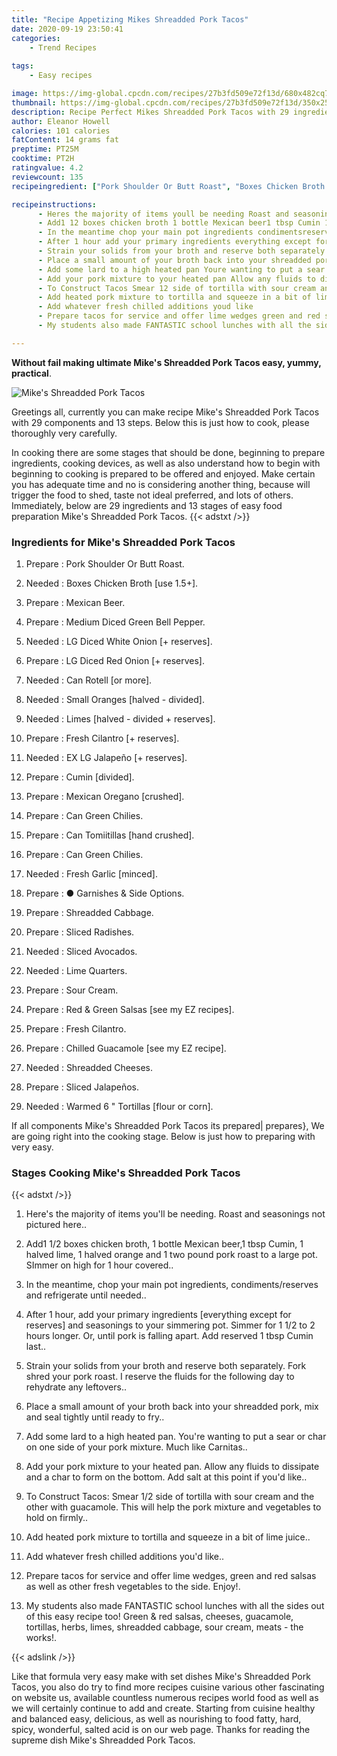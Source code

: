 ```yaml
---
title: "Recipe Appetizing Mikes Shreadded Pork Tacos"
date: 2020-09-19 23:50:41
categories:
    - Trend Recipes
    
tags:
    - Easy recipes

image: https://img-global.cpcdn.com/recipes/27b3fd509e72f13d/680x482cq70/mikes-shreadded-pork-tacos-recipe-main-photo.jpg
thumbnail: https://img-global.cpcdn.com/recipes/27b3fd509e72f13d/350x250cq70/mikes-shreadded-pork-tacos-recipe-main-photo.jpg
description: Recipe Perfect Mikes Shreadded Pork Tacos with 29 ingredients and 13 stages of easy cooking.
author: Eleanor Howell
calories: 101 calories
fatContent: 14 grams fat
preptime: PT25M
cooktime: PT2H
ratingvalue: 4.2
reviewcount: 135
recipeingredient: ["Pork Shoulder Or Butt Roast", "Boxes Chicken Broth use 15", "Mexican Beer", "Medium Diced Green Bell Pepper", "LG Diced White Onion  reserves", "LG Diced Red Onion  reserves", "Can Rotell or more", "Small Oranges halved  divided", "Limes halved  divided  reserves", "Fresh Cilantro  reserves", "EX LG Jalapeo  reserves", "Cumin divided", "Mexican Oregano crushed", "Can Green Chilies", "Can Tomiitillas hand crushed", "Can Green Chilies", "Fresh Garlic minced", " Garnishes  Side Options", "Shreadded Cabbage", "Sliced Radishes", "Sliced Avocados", "Lime Quarters", "Sour Cream", "Red  Green Salsas see my EZ recipes", "Fresh Cilantro", "Chilled Guacamole see my EZ recipe", "Shreadded Cheeses", "Sliced Jalapeos", "Warmed 6  Tortillas flour or corn"]

recipeinstructions: 
      - Heres the majority of items youll be needing Roast and seasonings not pictured here 
      - Add1 12 boxes chicken broth 1 bottle Mexican beer1 tbsp Cumin 1 halved lime 1 halved orange and 1 two pound pork roast to a large pot SImmer on high for 1 hour covered 
      - In the meantime chop your main pot ingredients condimentsreserves and refrigerate until needed 
      - After 1 hour add your primary ingredients everything except for reserves and seasonings to your simmering pot Simmer for 1 12 to 2 hours longer Or until pork is falling apart Add reserved 1 tbsp Cumin last 
      - Strain your solids from your broth and reserve both separately Fork shred your pork roast I reserve the fluids for the following day to rehydrate any leftovers 
      - Place a small amount of your broth back into your shreadded pork mix and seal tightly until ready to fry 
      - Add some lard to a high heated pan Youre wanting to put a sear or char on one side of your pork mixture Much like Carnitas 
      - Add your pork mixture to your heated pan Allow any fluids to dissipate and a char to form on the bottom Add salt at this point if youd like 
      - To Construct Tacos Smear 12 side of tortilla with sour cream and the other with guacamole This will help the pork mixture and vegetables to hold on firmly 
      - Add heated pork mixture to tortilla and squeeze in a bit of lime juice 
      - Add whatever fresh chilled additions youd like 
      - Prepare tacos for service and offer lime wedges green and red salsas as well as other fresh vegetables to the side Enjoy 
      - My students also made FANTASTIC school lunches with all the sides out of this easy recipe too Green  red salsas cheeses guacamole tortillas herbs limes shreadded cabbage sour cream meats  the works

---
```




**Without fail making ultimate Mike&#39;s Shreadded Pork Tacos easy, yummy, practical**. 


![Mike&#39;s Shreadded Pork Tacos](https://img-global.cpcdn.com/recipes/27b3fd509e72f13d/680x482cq70/mikes-shreadded-pork-tacos-recipe-main-photo.jpg "Mike&#39;s Shreadded Pork Tacos")




Greetings all, currently you can make recipe Mike&#39;s Shreadded Pork Tacos with 29 components and 13 steps. Below this is just how to cook, please thoroughly very carefully.

In cooking there are some stages that should be done, beginning to prepare ingredients, cooking devices, as well as also understand how to begin with beginning to cooking is prepared to be offered and enjoyed. Make certain you has adequate time and no is considering another thing, because will trigger the food to shed, taste not ideal preferred, and lots of others. Immediately, below are 29 ingredients and 13 stages of easy food preparation Mike&#39;s Shreadded Pork Tacos.
{{< adstxt />}}

### Ingredients for Mike&#39;s Shreadded Pork Tacos


1. Prepare  : Pork Shoulder Or Butt Roast.

1. Needed  : Boxes Chicken Broth [use 1.5+].

1. Prepare  : Mexican Beer.

1. Prepare  : Medium Diced Green Bell Pepper.

1. Needed  : LG Diced White Onion [+ reserves].

1. Prepare  : LG Diced Red Onion [+ reserves].

1. Needed  : Can Rotell [or more].

1. Needed  : Small Oranges [halved - divided].

1. Needed  : Limes [halved - divided + reserves].

1. Prepare  : Fresh Cilantro [+ reserves].

1. Needed  : EX LG Jalapeño [+ reserves].

1. Prepare  : Cumin [divided].

1. Prepare  : Mexican Oregano [crushed].

1. Prepare  : Can Green Chilies.

1. Prepare  : Can Tomiitillas [hand crushed].

1. Prepare  : Can Green Chilies.

1. Needed  : Fresh Garlic [minced].

1. Prepare  : ● Garnishes &amp; Side Options.

1. Prepare  : Shreadded Cabbage.

1. Prepare  : Sliced Radishes.

1. Needed  : Sliced Avocados.

1. Needed  : Lime Quarters.

1. Prepare  : Sour Cream.

1. Prepare  : Red &amp; Green Salsas [see my EZ recipes].

1. Prepare  : Fresh Cilantro.

1. Prepare  : Chilled Guacamole [see my EZ recipe].

1. Needed  : Shreadded Cheeses.

1. Prepare  : Sliced Jalapeños.

1. Needed  : Warmed 6 &#34; Tortillas [flour or corn].



If all components Mike&#39;s Shreadded Pork Tacos its prepared| prepares}, We are going right into the cooking stage. Below is just how to preparing with very easy.

### Stages Cooking Mike&#39;s Shreadded Pork Tacos

{{< adstxt />}}


1. Here&#39;s the majority of items you&#39;ll be needing. Roast and seasonings not pictured here..



1. Add1 1/2 boxes chicken broth, 1 bottle Mexican beer,1 tbsp Cumin, 1 halved lime, 1 halved orange and 1 two pound pork roast to a large pot. SImmer on high for 1 hour covered..



1. In the meantime, chop your main pot ingredients, condiments/reserves and refrigerate until needed..



1. After 1 hour, add your primary ingredients [everything except for reserves] and seasonings to your simmering pot. Simmer for 1 1/2 to 2 hours longer. Or, until pork is falling apart. Add reserved 1 tbsp Cumin last..



1. Strain your solids from your broth and reserve both separately. Fork shred your pork roast. I reserve the fluids for the following day to rehydrate any leftovers..



1. Place a small amount of your broth back into your shreadded pork, mix and seal tightly until ready to fry..



1. Add some lard to a high heated pan. You&#39;re wanting to put a sear or char on one side of your pork mixture. Much like Carnitas..



1. Add your pork mixture to your heated pan. Allow any fluids to dissipate and a char to form on the bottom. Add salt at this point if you&#39;d like..



1. To Construct Tacos: Smear 1/2 side of tortilla with sour cream and the other with guacamole. This will help the pork mixture and vegetables to hold on firmly..



1. Add heated pork mixture to tortilla and squeeze in a bit of lime juice..



1. Add whatever fresh chilled additions you&#39;d like..



1. Prepare tacos for service and offer lime wedges, green and red salsas as well as other fresh vegetables to the side. Enjoy!.



1. My students also made FANTASTIC school lunches with all the sides out of this easy recipe too! Green &amp; red salsas, cheeses, guacamole, tortillas, herbs, limes, shreadded cabbage, sour cream, meats - the works!.





{{< adslink />}}

Like that formula very easy make with set dishes Mike&#39;s Shreadded Pork Tacos, you also do try to find more recipes cuisine various other fascinating on website us, available countless numerous recipes world food as well as we will certainly continue to add and create. Starting from cuisine healthy and balanced easy, delicious, as well as nourishing to food fatty, hard, spicy, wonderful, salted acid is on our web page. Thanks for reading the supreme dish Mike&#39;s Shreadded Pork Tacos.
